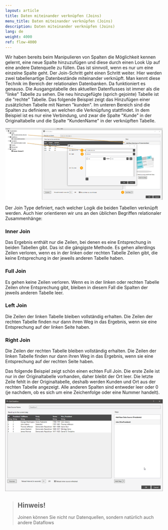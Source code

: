 ```yaml
---
layout: article
title: Daten miteinander verknüpfen (Joins)
menu_title: Daten miteinander verknüpfen (Joins)
description: Daten miteinander verknüpfen (Joins)
lang: de
weight: 4000
ref: flow-4000
---
```

Wir haben bereits beim Manipulieren von Spalten die Möglichkeit kennen gelernt, eine neue Spalte hinzuzufügen und diese durch einen Look Up auf eine andere Datenquelle zu füllen. Das ist sinnvoll, wenn es nur um eine einzelne Spalte geht. Der Join-Schritt geht einen Schritt weiter. Hier werden zwei tabellenartige Datenbestände miteinander verknüpft. Man kennt diese Technik im Bereich der relationalen Datenbanken. Da funktioniert es genauso.
Die Ausgangstabelle des aktuellen Datenflusses ist immer als die "linke" Tabelle zu sehen. Die neu hinzugefügte (sprich gejointe) Tabelle ist die "rechte" Tabelle.
Das folgende Beispiel zeigt das Hinzufügen einer zusätzlichen Tabelle mit Namen "kunden". Im unteren Bereich sind die Spalten zu definieren, an welchen die Verknüpfung stattfindet. In dem Beispiel ist es nur eine Verbindung, und zwar die Spalte "Kunde" in der Originaltabelle und die Spalte "KundenName" in der verknüpften Tabelle.

![Join Data](/assets/images/dataflows/dataflows-join01.png)

Der Join Type definiert, nach welcher Logik die beiden Tabellen verknüpft werden. Auch hier orientieren wir uns an den üblichen Begriffen relationaler Zusammenhänge:

### Inner Join

Das Ergebnis enthält nur die Zeilen, bei denen es eine Entsprechung in beiden Tabellen gibt. Das ist die gängigste Methode. Es gehen allerdings Zeilen verloren, wenn es in der linken oder rechten Tabelle Zeilen gibt, die keine Entsprechung in der jeweils anderen Tabelle haben.

### Full Join

Es gehen keine Zeilen verloren. Wenn es in der linken oder rechten Tabelle Zeilen ohne Entsprechung gibt, bleiben in diesem Fall die Spalten der jeweils anderen Tabelle leer.

### Left Join

Die Zeilen der linken Tabelle bleiben vollständig erhalten. Die Zeilen der rechten Tabelle finden nur dann ihren Weg in das Ergebnis, wenn sie eine Entsprechung auf der linken Seite haben.

### Right Join

Die Zeilen der rechten Tabelle bleiben vollständig erhalten. Die Zeilen der linken Tabelle finden nur dann ihren Weg in das Ergebnis, wenn sie eine Entsprechung auf der rechten Seite haben.

Das folgende Beispiel zeigt schön einen echten Full Join. Die erste Zeile ist nur in der Originaltabelle vorhanden, daher bleibt der Ort leer. Die letzte Zeile fehlt in der Originaltabelle, deshalb werden Kunden und Ort aus der rechten Tabelle angezeigt. Alle anderen Spalten sind entweder leer oder 0 (je nachdem, ob es sich um eine Zeichenfolge oder eine Nummer handelt).

![Join Data](/assets/images/dataflows/dataflows-join02.png)

> ## Hinweis!
>
> Joinen können Sie nicht nur Datenquellen, sondern natürlich auch andere Dataflows